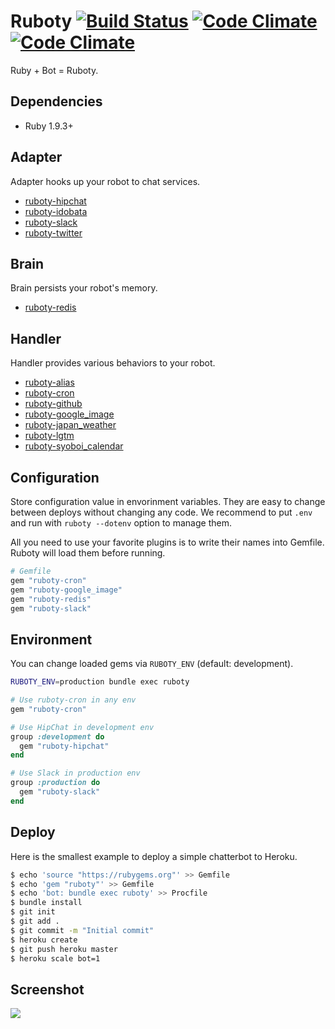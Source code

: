 # Ruboty [![Build Status](https://travis-ci.org/r7kamura/ruboty.png)](https://travis-ci.org/r7kamura/ruboty) [![Code Climate](https://codeclimate.com/github/r7kamura/ruboty.png)](https://codeclimate.com/github/r7kamura/ruboty) [![Code Climate](https://codeclimate.com/github/r7kamura/ruboty/coverage.png)](https://codeclimate.com/github/r7kamura/ruboty)

Ruby + Bot = Ruboty.

## Dependencies
* Ruby 1.9.3+

## Adapter
Adapter hooks up your robot to chat services.

* [ruboty-hipchat](https://github.com/r7kamura/ruboty-hipchat)
* [ruboty-idobata](https://github.com/hanachin/ruboty-idobata)
* [ruboty-slack](https://github.com/r7kamura/ruboty-slack)
* [ruboty-twitter](https://github.com/r7kamura/ruboty-twitter)

## Brain
Brain persists your robot's memory.

* [ruboty-redis](https://github.com/r7kamura/ruboty-redis)

## Handler
Handler provides various behaviors to your robot.

* [ruboty-alias](https://github.com/r7kamura/ruboty-alias)
* [ruboty-cron](https://github.com/r7kamura/ruboty-cron)
* [ruboty-github](https://github.com/r7kamura/ruboty-github)
* [ruboty-google_image](https://github.com/r7kamura/ruboty-google_image)
* [ruboty-japan_weather](https://github.com/taiki45/ruboty-japan_weather)
* [ruboty-lgtm](https://github.com/negipo/ruboty-lgtm)
* [ruboty-syoboi_calendar](https://github.com/r7kamura/ruboty-syoboi_calendar)

## Configuration
Store configuration value in envorinment variables.
They are easy to change between deploys without changing any code.
We recommend to put `.env` and run with `ruboty --dotenv` option to manage them.

All you need to use your favorite plugins is to write their names into Gemfile.
Ruboty will load them before running.

```ruby
# Gemfile
gem "ruboty-cron"
gem "ruboty-google_image"
gem "ruboty-redis"
gem "ruboty-slack"
```

## Environment
You can change loaded gems via `RUBOTY_ENV` (default: development).

```sh
RUBOTY_ENV=production bundle exec ruboty
```

```ruby
# Use ruboty-cron in any env
gem "ruboty-cron"

# Use HipChat in development env
group :development do
  gem "ruboty-hipchat"
end

# Use Slack in production env
group :production do
  gem "ruboty-slack"
end
```

## Deploy
Here is the smallest example to deploy a simple chatterbot to Heroku.

```sh
$ echo 'source "https://rubygems.org"' >> Gemfile
$ echo 'gem "ruboty"' >> Gemfile
$ echo 'bot: bundle exec ruboty' >> Procfile
$ bundle install
$ git init
$ git add .
$ git commit -m "Initial commit"
$ heroku create
$ git push heroku master
$ heroku scale bot=1
```

## Screenshot
![](https://raw.githubusercontent.com/r7kamura/ruboty/master/images/screenshot.png)
